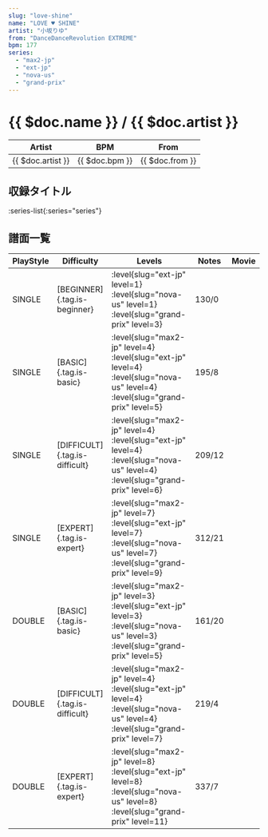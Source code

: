 ```yaml
---
slug: "love-shine"
name: "LOVE ♥ SHINE"
artist: "小坂りゆ"
from: "DanceDanceRevolution EXTREME"
bpm: 177
series:
  - "max2-jp"
  - "ext-jp"
  - "nova-us"
  - "grand-prix"
---
```


# {{ $doc.name }} / {{ $doc.artist }}

|Artist|BPM|From|
|------|---|----|
|{{ $doc.artist }}|{{ $doc.bpm }}|{{ $doc.from }}|

## 収録タイトル

:series-list{:series="series"}

## 譜面一覧

|PlayStyle|Difficulty|Levels|Notes|Movie|
|---------|----------|------|-----|-----|
|SINGLE|[BEGINNER]{.tag.is-beginner}|<div class="field is-grouped is-grouped-multiline"> :level{slug="ext-jp" level=1} :level{slug="nova-us" level=1} :level{slug="grand-prix" level=3}</div>|130/0||
|SINGLE|[BASIC]{.tag.is-basic}|<div class="field is-grouped is-grouped-multiline"> :level{slug="max2-jp" level=4} :level{slug="ext-jp" level=4} :level{slug="nova-us" level=4} :level{slug="grand-prix" level=5}</div>|195/8||
|SINGLE|[DIFFICULT]{.tag.is-difficult}|<div class="field is-grouped is-grouped-multiline"> :level{slug="max2-jp" level=4} :level{slug="ext-jp" level=4} :level{slug="nova-us" level=4} :level{slug="grand-prix" level=6}</div>|209/12||
|SINGLE|[EXPERT]{.tag.is-expert}|<div class="field is-grouped is-grouped-multiline"> :level{slug="max2-jp" level=7} :level{slug="ext-jp" level=7} :level{slug="nova-us" level=7} :level{slug="grand-prix" level=9}</div>|312/21||
|DOUBLE|[BASIC]{.tag.is-basic}|<div class="field is-grouped is-grouped-multiline"> :level{slug="max2-jp" level=3} :level{slug="ext-jp" level=3} :level{slug="nova-us" level=3} :level{slug="grand-prix" level=5}</div>|161/20||
|DOUBLE|[DIFFICULT]{.tag.is-difficult}|<div class="field is-grouped is-grouped-multiline"> :level{slug="max2-jp" level=4} :level{slug="ext-jp" level=4} :level{slug="nova-us" level=4} :level{slug="grand-prix" level=7}</div>|219/4||
|DOUBLE|[EXPERT]{.tag.is-expert}|<div class="field is-grouped is-grouped-multiline"> :level{slug="max2-jp" level=8} :level{slug="ext-jp" level=8} :level{slug="nova-us" level=8} :level{slug="grand-prix" level=11}</div>|337/7||

